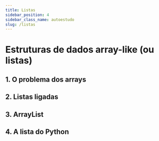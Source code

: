 ```yaml
---
title: Listas
sidebar_position: 4
sidebar_class_name: autoestudo
slug: /listas
---
```


# Estruturas de dados array-like (ou listas)

## 1. O problema dos arrays

## 2. Listas ligadas

## 3. ArrayList

## 4. A lista do Python
